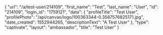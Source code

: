 {
    "url": "\/a\/test-user\/214109",
    "first_name": "Test",
    "last_name": "User",
    "id": "214109",
    "login_id": "1759121",
    "data": {
        "profileTitle": "Test User",
        "profilePhoto": "\/api\/canvas\/logo\/100363344-0.3587576825171.jpg",
        "date_created": 1552944265,
        "descriptionText": "A Test User"
    },
    "type": "captivate",
    "layout": "ambassador",
    "title": "Test User"
}